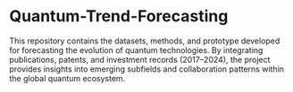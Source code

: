 # Quantum-Trend-Forecasting
This repository contains the datasets, methods, and prototype developed for forecasting the evolution of quantum technologies. By integrating publications, patents, and investment records (2017–2024), the project provides insights into emerging subfields and collaboration patterns within the global quantum ecosystem.

